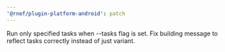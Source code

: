 ```yaml
---
'@rnef/plugin-platform-android': patch
---
```


Run only specified tasks when --tasks flag is set.
Fix building message to reflect tasks correctly instead of just variant.
